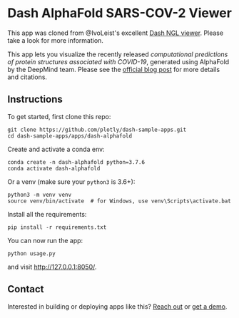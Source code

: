 # Dash AlphaFold SARS-COV-2 Viewer

This app was cloned from @IvoLeist's excellent [Dash NGL viewer](https://github.com/IvoLeist/dash_ngl). Please take a look for more information.

This app lets you visualize the recently released *computational predictions of protein structures associated with COVID-19*, generated using AlphaFold by the DeepMind team. Please see the [official blog post](https://deepmind.com/research/open-source/computational-predictions-of-protein-structures-associated-with-COVID-19) for more details and citations.

## Instructions

To get started, first clone this repo:
<!-- 
```
git clone https://github.com/plotly/dash-alphafold.git
cd dash-alphafold
``` -->


```
git clone https://github.com/plotly/dash-sample-apps.git
cd dash-sample-apps/apps/dash-alphafold
```


Create and activate a conda env:
```
conda create -n dash-alphafold python=3.7.6
conda activate dash-alphafold
```

Or a venv (make sure your `python3` is 3.6+):
```
python3 -m venv venv
source venv/bin/activate  # for Windows, use venv\Scripts\activate.bat
```

Install all the requirements:

```
pip install -r requirements.txt
```

You can now run the app:
```
python usage.py
```

and visit http://127.0.0.1:8050/.

## Contact

Interested in building or deploying apps like this? [Reach out](https://plotly.com/contact-us/) or [get a demo](https://plotly.com/get-demo).